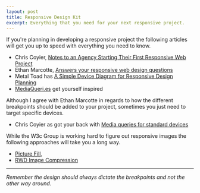```yaml
---
layout: post
title: Responsive Design Kit
excerpt: Everything that you need for your next responsive project.
---
```


If you're planning in developing a responsive project the following articles will get you up to speed with everything you need to know.


- Chris Coyier, [Notes to an Agency Starting Their First Responsive Web Project](http://css-tricks.com/notes-agency-starting-their-first-responsive-web-project/)
- Ethan Marcotte, [Answers your responsive web design questions](http://www.netmagazine.com/interviews/ethan-marcotte-answers-your-responsive-web-design-questions)
- Metal Toad has [A Simple Device Diagram for Responsive Design Planning](http://www.metaltoad.com/blog/simple-device-diagram-responsive-design-planning)
- [MediaQueri.es](http://mediaqueri.es/) get yourself inspired

Although I agree with Ethan Marcotte in regards to how the different breakpoints should be added to your project, sometimes you just need to target specific devices.

- Chris Coyier as got your back with [Media queries for standard devices](http://css-tricks.com/snippets/css/media-queries-for-standard-devices/)

While the W3c Group is working hard to figure out responsive images the following approaches will take you a long way.

- [Picture Fill](https://github.com/scottjehl/picturefill),
- [RWD Image Compression](http://filamentgroup.com/lab/rwd_img_compression/)

-----------

*Remember the design should always dictate the breakpoints and not the other way around.*